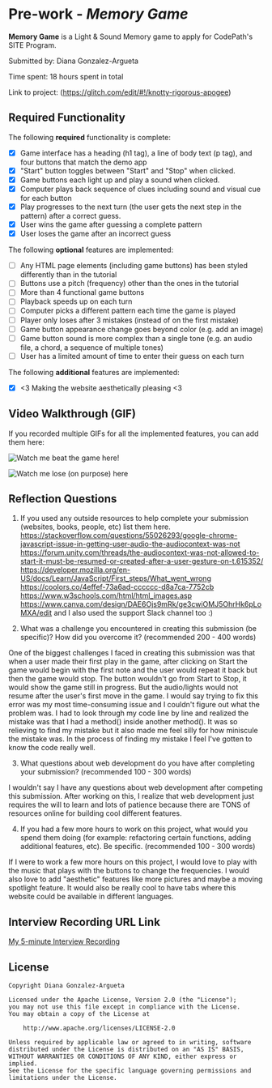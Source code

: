 # Pre-work - *Memory Game*

**Memory Game** is a Light & Sound Memory game to apply for CodePath's SITE Program. 

Submitted by: Diana Gonzalez-Argueta

Time spent: 18 hours spent in total

Link to project: (https://glitch.com/edit/#!/knotty-rigorous-apogee)

## Required Functionality

The following **required** functionality is complete:

* [X] Game interface has a heading (h1 tag), a line of body text (p tag), and four buttons that match the demo app
* [X] "Start" button toggles between "Start" and "Stop" when clicked. 
* [X] Game buttons each light up and play a sound when clicked. 
* [X] Computer plays back sequence of clues including sound and visual cue for each button
* [X] Play progresses to the next turn (the user gets the next step in the pattern) after a correct guess. 
* [X] User wins the game after guessing a complete pattern
* [X] User loses the game after an incorrect guess

The following **optional** features are implemented:

* [ ] Any HTML page elements (including game buttons) has been styled differently than in the tutorial
* [ ] Buttons use a pitch (frequency) other than the ones in the tutorial
* [ ] More than 4 functional game buttons
* [ ] Playback speeds up on each turn
* [ ] Computer picks a different pattern each time the game is played
* [ ] Player only loses after 3 mistakes (instead of on the first mistake)
* [ ] Game button appearance change goes beyond color (e.g. add an image)
* [ ] Game button sound is more complex than a single tone (e.g. an audio file, a chord, a sequence of multiple tones)
* [ ] User has a limited amount of time to enter their guess on each turn

The following **additional** features are implemented:

- [X] <3 Making the website aesthetically pleasing <3

## Video Walkthrough (GIF)

If you recorded multiple GIFs for all the implemented features, you can add them here:

![   Watch me beat the game here!  ](https://drive.google.com/file/d/1XMYbVqHSFmvOTCEYcsN-bzgnreZ-DfOa/view?usp=sharing)


![  Watch me lose (on purpose) here  ](https://drive.google.com/file/d/1ienOgWWJBCuHMm0OWSrKSyqCLOnhjIOZ/view?usp=sharing)


## Reflection Questions
1. If you used any outside resources to help complete your submission (websites, books, people, etc) list them here. 
https://stackoverflow.com/questions/55026293/google-chrome-javascript-issue-in-getting-user-audio-the-audiocontext-was-not
https://forum.unity.com/threads/the-audiocontext-was-not-allowed-to-start-it-must-be-resumed-or-created-after-a-user-gesture-on-t.615352/
https://developer.mozilla.org/en-US/docs/Learn/JavaScript/First_steps/What_went_wrong
https://coolors.co/4effef-73a6ad-cccccc-d8a7ca-7752cb
https://www.w3schools.com/html/html_images.asp
https://www.canva.com/design/DAE6Ojs9mRk/ge3cwiOMJ5OhrHk6pLoMXA/edit
and I also used the support Slack channel too :) 

2. What was a challenge you encountered in creating this submission (be specific)? How did you overcome it? (recommended 200 - 400 words) 

One of the biggest challenges I faced in creating this submission was that when a user made their first play in the game, after clicking on Start the game would begin with the first note and the user would repeat it back but then the game would stop. The button wouldn't go from Start to Stop, it would show the game still in progress. But the audio/lights would not resume after the user's first move in the game. I would say trying to fix this error was my most time-consuming issue and I couldn't figure out what the problem was. I had to look through my code line by line and realized the mistake was that I had a method() inside another method(). It was so relieving to find my mistake but it also made me feel silly for how miniscule the mistake was. In the process of finding my mistake I feel I've gotten to know the code really well.

3. What questions about web development do you have after completing your submission? (recommended 100 - 300 words) 

I wouldn't say I have any questions about web development after competing this submission. After working on this, I realize that web development just requires the will to learn and lots of patience because there are TONS of resources online for building cool different features.

4. If you had a few more hours to work on this project, what would you spend them doing (for example: refactoring certain functions, adding additional features, etc). Be specific. (recommended 100 - 300 words) 

If I were to work a few more hours on this project, I would love to play with the music that plays with the buttons to change the frequencies. I would also love to add "aesthetic" features like more pictures and maybe a moving spotlight feature. It would also be really cool to have tabs where this website could be available in different languages.


## Interview Recording URL Link

[My 5-minute Interview Recording](your-link-here)


## License

    Copyright Diana Gonzalez-Argueta

    Licensed under the Apache License, Version 2.0 (the "License");
    you may not use this file except in compliance with the License.
    You may obtain a copy of the License at

        http://www.apache.org/licenses/LICENSE-2.0

    Unless required by applicable law or agreed to in writing, software
    distributed under the License is distributed on an "AS IS" BASIS,
    WITHOUT WARRANTIES OR CONDITIONS OF ANY KIND, either express or implied.
    See the License for the specific language governing permissions and
    limitations under the License.
